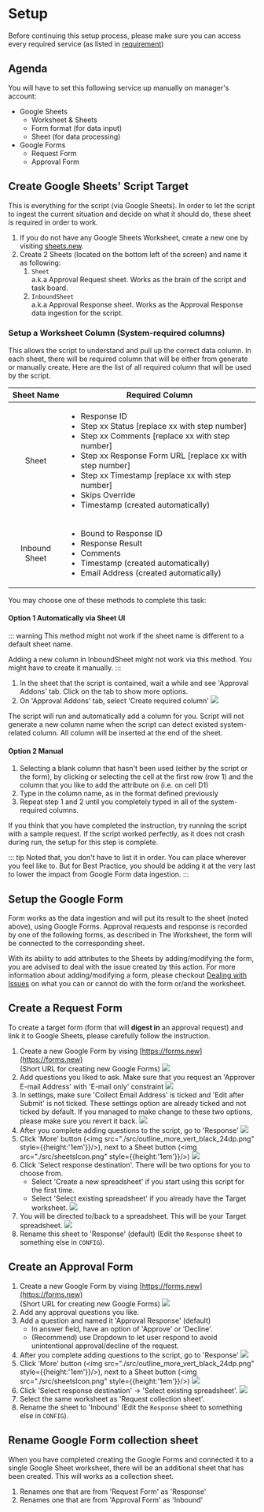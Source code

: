# Setup

Before continuing this setup process, please make sure you can access every required service (as listed in [requirement](../requirement))

## Agenda

You will have to set this following service up manually on manager's account:

-   Google Sheets
    -   Worksheet & Sheets
    -   Form format (for data input)
    -   Sheet (for data processing)
-   Google Forms
    -   Request Form
    -   Approval Form

## Create Google Sheets' Script Target

This is everything for the script (via Google Sheets). In order to let the script to ingest the current situation and decide on what it should do, these sheet is required in order to work.

1. If you do not have any Google Sheets Worksheet, create a new one by visiting [sheets.new](https://docs.google.com/spreadsheets/u/0/create?usp=dot_new).
2. Create 2 Sheets (located on the bottom left of the screen) and name it as following:
    1. `Sheet`<br/>
       a.k.a Approval Request sheet. Works as the brain of the script and task board.
    2. `InboundSheet`<br/>
       a.k.a Approval Response sheet. Works as the Approval Response data ingestion for the script.

### Setup a Worksheet Column (System-required columns)

This allows the script to understand and pull up the correct data column. In each sheet, there will be required column that will be either from generate or manually create. Here are the list of all required column that will be used by the script.

|  Sheet Name   | Required Column                                                                                                                                                                                                                                                                                                                           |
| :-----------: | ----------------------------------------------------------------------------------------------------------------------------------------------------------------------------------------------------------------------------------------------------------------------------------------------------------------------------------------- |
|     Sheet     | <ul><li> Response ID</li><li> Step xx Status [replace xx with step number]</li><li> Step xx Comments [replace xx with step number]</li><li> Step xx Response Form URL [replace xx with step number]</li><li> Step xx Timestamp [replace xx with step number]</li><li> Skips Override</li><li> Timestamp (created automatically)</li></ul> |
| Inbound Sheet | <ul><li>Bound to Response ID</li><li>Response Result</li><li>Comments</li><li>Timestamp (created automatically)</li><li>Email Address (created automatically)</li></ul>                                                                                                                                                                   |

You may choose one of these methods to complete this task:

#### Option 1 Automatically via Sheet UI

::: warning
This method might not work if the sheet name is different to a default sheet name.

Adding a new column in InboundSheet might not work via this method.
You might have to create it manually.
:::

1. In the sheet that the script is contained, wait a while and see 'Approval Addons' tab. Click on the tab to show more options.
2. On 'Approval Addons' tab, select 'Create required column'
   ![](./src/image_required_column.png)

The script will run and automatically add a column for you. Script will not generate a new column name when the script can detect existed system-related column. All column will be inserted at the end of the sheet.

#### Option 2 Manual

1. Selecting a blank column that hasn't been used (either by the script or the form), by clicking or selecting the cell at the first row (row 1) and the column that you like to add the attribute on (i.e. on cell D1)
2. Type in the column name, as in the format defined previously
3. Repeat step 1 and 2 until you completely typed in all of the system-required columns.

If you think that you have completed the instruction, try running the script with a sample request. If the script worked perfectly, as it does not crash during run, the setup for this step is complete.

::: tip
Noted that, you don't have to list it in order. You can place wherever you feel like to. But for Best Practice, you should be adding it at the very last to lower the impact from Google Form data ingestion.
:::

## Setup the Google Form

Form works as the data ingestion and will put its result to the sheet (noted above), using Google Forms. Approval requests and response is recorded by one of the following forms, as described in The Worksheet, the form will be connected to the corresponding sheet.

With its ability to add attributes to the Sheets by adding/modifying the form, you are advised to deal with the issue created by this action. For more information about adding/modifying a form, please checkout [Dealing with Issues](../../maintain/) on what you can or cannot do with the form or/and the worksheet.

## Create a Request Form

To create a target form (form that will **digest in** an approval request) and link it to Google Sheets, please carefully follow the instruction.

1. Create a new Google Form by vising [https://forms.new](https://forms.new)<br/>
   (Short URL for creating new Google Forms)
   ![](./src/forms1.png)
2. Add questions you liked to ask. Make sure that you request an 'Approver E-mail Address' with 'E-mail only' constraint
   ![](./src/forms2.png)
3. In settings, make sure 'Collect Email Address' is ticked and 'Edit after Submit' is not ticked. These settings option are already ticked and not ticked by default. If you managed to make change to these two options, please make sure you revert it back.
   ![](./src/forms3.png)
4. After you complete adding questions to the script, go to 'Response'
   ![](./src/forms4.png)
5. Click 'More' button (<img src="./src/outline_more_vert_black_24dp.png" style={{height:'1em'}}/>), next to a Sheet button (<img src="./src/sheetsIcon.png" style={{height:'1em'}}/>)
   ![](./src/forms5.png)
6. Click 'Select response destination'. There will be two options for you to choose from.
    - Select 'Create a new spreadsheet' if you start using this script for the first time.
    - Select 'Select existing spreadsheet' if you already have the Target worksheet.
      ![](./src/forms6.png)
7. You will be directed to/back to a spreadsheet. This will be your Target spreadsheet.
   ![](./src/sheets1.png)
8. Rename this sheet to 'Response' (default) (Edit the `Response` sheet to something else in `CONFIG`).

## Create an Approval Form

1. Create a new Google Form by vising [https://forms.new](https://forms.new)<br/>(Short URL for creating new Google Forms)
   ![](./src/forms1.png)
2. Add any approval questions you like.
3. Add a question and named it 'Approval Response' (default)
    - In answer field, have an option of 'Approve' or 'Decline'.
    - (Recommend) use Dropdown to let user respond to avoid unintentional approval/decline of the request.
4. After you complete adding questions to the script, go to 'Response'
   ![](./src/forms4.png)
5. Click 'More' button (<img src="./src/outline_more_vert_black_24dp.png" style={{height:'1em'}}/>), next to a Sheet button (<img src="./src/sheetsIcon.png" style={{height:'1em'}}/>)
   ![](./src/forms5.png)
6. Click 'Select response destination' → 'Select existing spreadsheet'.
   ![](./src/forms6.png)
7. Select the same worksheet as 'Request collection sheet'.
8. Rename the sheet to 'Inbound' (Edit the `Response` sheet to something else in `CONFIG`).

## Rename Google Form collection sheet

When you have completed creating the Google Forms and connected it to a single Google Sheet worksheet, there will be an additional sheet that has been created. This will works as a collection sheet.

1. Renames one that are from 'Request Form' as 'Response'
2. Renames one that are from 'Approval Form' as 'Inbound'
